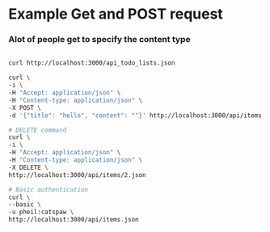 # Example Get and POST request

### Alot of people get to specify the content type

```bash

curl http://localhost:3000/api_todo_lists.json

curl \
-i \
-H "Accept: application/json" \
-H "Content-type: application/json" \
-X POST \
-d '{"title": "hello", "content": ""}' http://localhost:3000/api/items

# DELETE command
curl \
-i \
-H "Accept: application/json" \
-H "Content-type: application/json" \
-X DELETE \
http://localhost:3000/api/items/2.json

# Basic authentication
curl \
--basic \
-u pheil:catspaw \
http://localhost:3000/api/items.json

```

